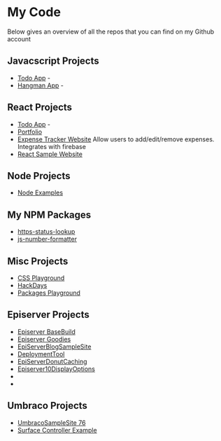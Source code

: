 # My Code

Below gives an overview of all the repos that you can find on my Github account

## Javacscript Projects
-   [Todo App](../javascript-apps/todo-app) -
-   [Hangman App](../javascript-apps/todo-app) -

## React Projects
-   [Todo App](Website../react/todo-app) -
-   [Portfolio](../react/portfolio)
-   [Expense Tracker Website](https://github.com/jondjones/react-expense-tracker-website) Allow users to add/edit/remove expenses.  Integrates with firebase
-   [React Sample Website](https://github.com/jondjones/react-sample-website)

## Node Projects
-   [Node Examples](https://github.com/jondjones/Node)

## My NPM Packages
-   [https-status-lookup](https://github.com/jondjones/https-status-lookup)
-   [js-number-formatter](https://github.com/jondjones/js-number-formatter)

## Misc Projects
-   [CSS Playground](https://github.com/jondjones/CSS)
-   [HackDays](https://github.com/jondjones/HackDays)
-   [Packages Playground](https://github.com/jondjones/Packages-Playground)


## Episerver Projects
-   [Episerver BaseBuild](https://github.com/jondjones/JonDJones.Episerver.BaseBuild)
-   [Episerver Goodies](https://github.com/jondjones/EpiserverGoodies)
-   [EpiServerBlogSampleSite](https://github.com/jondjones/JonDJones.com.EpiServerBlogSampleSite)
-   [DeploymentTool](https://github.com/jondjones/JonDJones.Episerver.DeploymentTool)
-   [EpiServerDonutCaching](https://github.com/jondjones/JonDJones.Com.EpiServerDonutCaching)
-   [Episerver10DisplayOptions](https://github.com/jondjones/JonDJones.Com.Episerver10DisplayOptions)
-   [](https://github.com/jondjones/JonDJones.EpiserverSignalR)
-   [](https://github.com/jondjones/JonDJones.EpiserverSignalR)

## Umbraco Projects
-   [UmbracoSampleSite 76](https://github.com/jondjones/JonDJones.com.UmbracoSampleSite76)
-   [Surface Controller Example](https://github.com/jondjones/JondJones.com.Umbraco.Forms)
